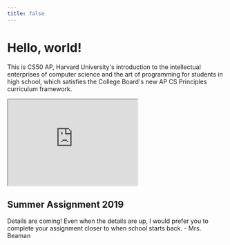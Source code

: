 ```yaml
---
title: false
---
```


# Hello, world!

<!-- ## Schedule:

Week of 4/29/19:
  - **Mon:** Work on Create Program/Written Responses
  - **Tue:** Work on Create Program/Written Responses - Turn in by midnight
  - **Wed:** Review & Practice Exams
  - **Thu:** Review & Practice Exams
  - **Fri:** Review & Practice Exams

  *Anything not completed in class becomes homework*

  *HW Assignments not submitted by class time next day will be late and you will not get points; PSETs not turned in will be counted off 5 points each day they are late* -->



This is CS50 AP, Harvard University's introduction to the intellectual enterprises of computer science and the art of programming for students in high school, which satisfies the College Board's new AP CS Principles curriculum framework.

<iframe src="https://www.youtube.com/embed/tZxLMIk_SaY?playlist=GAB6Gm7pTTA" | height=200></iframe>

## Summer Assignment 2019

Details are coming!
Even when the details are up, I would prefer you to complete your assignment closer to when school starts back. - Mrs. Beaman
